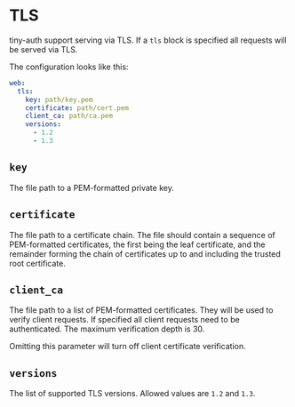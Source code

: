 # TLS

tiny-auth support serving via TLS. If a `tls` block is specified all
requests will be served via TLS.

The configuration looks like this:

```yml
web:
  tls:
    key: path/key.pem
    certificate: path/cert.pem
    client_ca: path/ca.pem
    versions:
      - 1.2
      - 1.3
```

## `key`

The file path to a PEM-formatted private key.

## `certificate`

The file path to a certificate chain. The file should contain a sequence
of PEM-formatted certificates, the first being the leaf certificate, and
the remainder forming the chain of certificates up to and including the
trusted root certificate.

## `client_ca`

The file path to a list of PEM-formatted certificates. They will be used
to verify client requests. If specified all client requests need to be
authenticated. The maximum verification depth is 30.

Omitting this parameter will turn off client certificate verification.

## `versions`

The list of supported TLS versions. Allowed values are `1.2` and `1.3`.